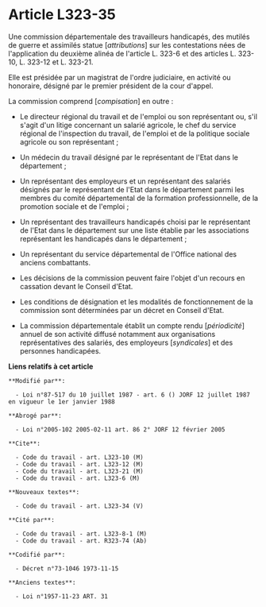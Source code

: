 # Article L323-35

Une commission départementale des travailleurs handicapés, des mutilés de guerre et assimilés statue [*attributions*] sur les
contestations nées de l'application du deuxième alinéa de l'article L. 323-6 et des articles L. 323-10, L. 323-12 et L.
323-21.

Elle est présidée par un magistrat de l'ordre judiciaire, en activité ou honoraire, désigné par le premier président de la
cour d'appel.

La commission comprend [*compisation*] en outre :

- Le directeur régional du travail et de l'emploi ou son représentant ou, s'il s'agit d'un litige concernant un salarié
agricole, le chef du service régional de l'inspection du travail, de l'emploi et de la politique sociale agricole ou son
représentant ;

- Un médecin du travail désigné par le représentant de l'Etat dans le département ;

- Un représentant des employeurs et un représentant des salariés désignés par le représentant de l'Etat dans le département
parmi les membres du comité départemental de la formation professionnelle, de la promotion sociale et de l'emploi ;

- Un représentant des travailleurs handicapés choisi par le représentant de l'Etat dans le département sur une liste établie
par les associations représentant les handicapés dans le département ;

- Un représentant du service départemental de l'Office national des anciens combattants.

- Les décisions de la commission peuvent faire l'objet d'un recours en cassation devant le Conseil d'Etat.

- Les conditions de désignation et les modalités de fonctionnement de la commission sont déterminées par un décret en Conseil
d'Etat.

- La commission départementale établit un compte rendu [*périodicité*] annuel de son activité diffusé notamment aux
organisations représentatives des salariés, des employeurs [*syndicales*] et des personnes handicapées.

**Liens relatifs à cet article**

	**Modifié par**:

	  - Loi n°87-517 du 10 juillet 1987 - art. 6 () JORF 12 juillet 1987 en vigueur le 1er janvier 1988

	**Abrogé par**:

	  - Loi n°2005-102 2005-02-11 art. 86 2° JORF 12 février 2005

	**Cite**:

	  - Code du travail - art. L323-10 (M)
	  - Code du travail - art. L323-12 (M)
	  - Code du travail - art. L323-21 (M)
	  - Code du travail - art. L323-6 (M)

	**Nouveaux textes**:

	  - Code du travail - art. L323-34 (V)

	**Cité par**:

	  - Code du travail - art. L323-8-1 (M)
	  - Code du travail - art. R323-74 (Ab)

	**Codifié par**:

	  - Décret n°73-1046 1973-11-15

	**Anciens textes**:

	  - Loi n°1957-11-23 ART. 31
